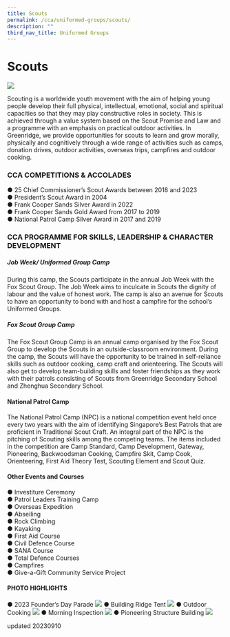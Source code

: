 ```yaml
---
title: Scouts
permalink: /cca/uniformed-groups/scouts/
description: ""
third_nav_title: Uniformed Groups
---
```

# **Scouts**

![](/images/SCOUTS2023/scouts-1.jpeg)

Scouting is a worldwide youth movement with the aim of helping young people develop their full physical, intellectual, emotional, social and spiritual capacities so that they may play constructive roles in society. This is achieved through a value system based on the Scout Promise and Law and a programme with an emphasis on practical outdoor activities. In Greenridge, we provide opportunities for scouts to learn and grow morally, physically and cognitively through a wide range of activities such as camps, donation drives, outdoor activities, overseas trips, campfires and outdoor cooking.

  
### **CCA COMPETITIONS &amp; ACCOLADES**
●	25 Chief Commissioner’s Scout Awards between 2018 and 2023<br>
●	President’s Scout Award in 2004<br>
●	Frank Cooper Sands Silver Award in 2022<br>
●	Frank Cooper Sands Gold Award from 2017 to 2019<br>
●	National Patrol Camp Silver Award in 2017 and 2019<br>



### **CCA PROGRAMME FOR SKILLS, LEADERSHIP &amp; CHARACTER DEVELOPMENT**

##### **Job Week/ Uniformed Group Camp**<br>
During this camp, the Scouts participate in the annual Job Week with the Fox Scout Group. The Job Week aims to inculcate in Scouts the dignity of labour and the value of honest work. The camp is also an avenue for Scouts to have an opportunity to bond with and host a campfire for the school’s Uniformed Groups.

##### **Fox Scout Group Camp**<br>
The Fox Scout Group Camp is an annual camp organised by the Fox Scout Group to develop the Scouts in an outside-classroom environment. During the camp, the Scouts will have the opportunity to be trained in self-reliance skills such as outdoor cooking, camp craft and orienteering. The Scouts will also get to develop team-building skills and foster friendships as they work with their patrols consisting of Scouts from Greenridge Secondary School and Zhenghua Secondary School​.

#### **National Patrol Camp**<br>
The National Patrol Camp (NPC) is a national competition event held once every two years with the aim of identifying Singapore’s Best Patrols that are proficient in Traditional Scout Craft. An integral part of the NPC is the pitching of Scouting skills among the competing teams. The items included in the competition are Camp Standard, Camp Development, Gateway, Pioneering, Backwoodsman Cooking, Campfire Skit, Camp Cook, Orienteering, First Aid Theory Test, Scouting Element and Scout Quiz.

#### **Other Events and Courses**<br>
●	Investiture Ceremony <br>
●	Patrol Leaders Training Camp <br>
●	Overseas Expedition <br>
●	Abseiling <br>
●	Rock Climbing <br>
●	Kayaking <br>
●	First Aid Course <br>
●	Civil Defence Course <br>
●	SANA Course <br>
●	Total Defence Courses <br>
●	Campfires <br>
●	Give-a-Gift Community Service Project<br>

#### **PHOTO HIGHLIGHTS**

●	2023 Founder’s Day Parade
![](/images/SCOUTS2023/scouts-2.jpeg)
●	Building Ridge Tent
![](/images/SCOUTS2023/scouts-3.jpeg)
●	Outdoor Cooking
![](/images/SCOUTS2023/scouts%204.jpeg)
●	Morning Inspection 
![](/images/SCOUTS2023/scouts-5.jpeg)
●	Pioneering Structure Building
![](/images/SCOUTS2023/scouts-6.JPG)

updated 20230910